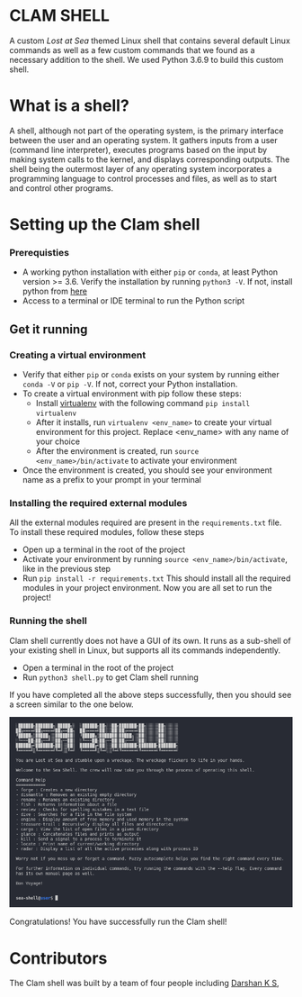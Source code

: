 # CLAM SHELL

A custom *Lost at Sea* themed Linux shell that contains several default Linux commands as well as a few custom commands that we found as a necessary addition to the shell. We used Python 3.6.9 to build this custom shell.

# What is a shell?
A shell, although not part of the operating system, is the primary interface between the user and an operating system. It gathers inputs from a user (command line interpreter), executes programs based on the input by making system calls to the kernel, and displays corresponding outputs. The shell being the outermost layer of any operating system incorporates a programming language to control processes and files, as well as to start and control other programs. 

# Setting up the Clam shell

### Prerequisties
- A working python installation with either `pip` or `conda`, at least Python version >= 3.6. Verify the installation by running `python3 -V`. If not, install python from [here]()
- Access to a terminal or IDE terminal to run the Python script

## Get it running
### Creating a virtual environment
- Verify that either `pip` or `conda` exists on your system by running either `conda -V` or `pip -V`. If not, correct your Python installation.
- To create a virtual environment with pip follow these steps:
    - Install [virtualenv]() with the following command ```pip install virtualenv```
    - After it installs, run ```virtualenv <env_name>``` to create your virtual environment for this project. Replace <env_name> with any name of your choice
    - After the environment is created, run ```source <env_name>/bin/activate``` to activate your environment
- Once the environment is created, you should see your environment name as a prefix to your prompt in your terminal 

### Installing the required external modules
All the external modules required are present in the `requirements.txt` file. To install these required modules, follow these steps
- Open up a terminal in the root of the project
- Activate your environment by running ```source <env_name>/bin/activate```, like in the previous step
- Run ```pip install -r requirements.txt```
This should install all the required modules in your project environment.
Now you are all set to run the project!

### Running the shell
Clam shell currently does not have a GUI of its own. It runs as a sub-shell of your existing shell in Linux, but supports all its commands independently.
- Open a terminal in the root of the project
- Run ```python3 shell.py``` to get Clam shell running

If you have completed all the above steps successfully, then you should see a screen similar to the one below.

![](https://github.com/Parthiv-M/sea-shell/blob/master/extras/seashell-help.png)

Congratulations! You have successfully run the Clam shell!

# Contributors
The Clam shell was built by a team of four people including [Darshan K S](https://github.com/darshan-k-s), 